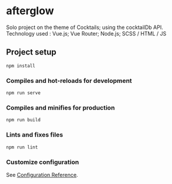 # afterglow
Solo project on the theme of Cocktails; using the cocktailDb API.
Technology used : Vue.js; Vue Router; Node.js; SCSS / HTML / JS

## Project setup
```
npm install
```

### Compiles and hot-reloads for development
```
npm run serve
```

### Compiles and minifies for production
```
npm run build
```

### Lints and fixes files
```
npm run lint
```

### Customize configuration
See [Configuration Reference](https://cli.vuejs.org/config/).
